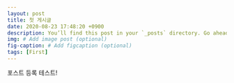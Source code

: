 ```yaml
---
layout: post
title: 첫 게시글
date: 2020-08-23 17:48:20 +0900
description: You’ll find this post in your `_posts` directory. Go ahead and edit it and re-build the site to see your changes. # Add post description (optional)
img: # Add image post (optional)
fig-caption: # Add figcaption (optional)
tags: [First]
---
```

포스트 등록 테스트!